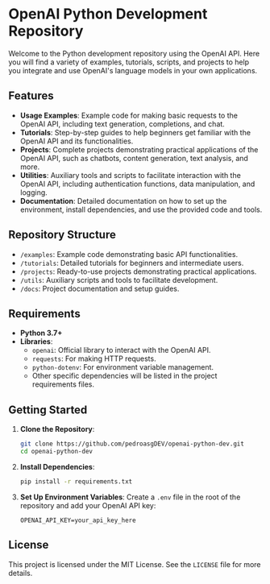 # OpenAI Python Development Repository

Welcome to the Python development repository using the OpenAI API. Here you will find a variety of examples, tutorials, scripts, and projects to help you integrate and use OpenAI's language models in your own applications.

## Features

- **Usage Examples**: Example code for making basic requests to the OpenAI API, including text generation, completions, and chat.
- **Tutorials**: Step-by-step guides to help beginners get familiar with the OpenAI API and its functionalities.
- **Projects**: Complete projects demonstrating practical applications of the OpenAI API, such as chatbots, content generation, text analysis, and more.
- **Utilities**: Auxiliary tools and scripts to facilitate interaction with the OpenAI API, including authentication functions, data manipulation, and logging.
- **Documentation**: Detailed documentation on how to set up the environment, install dependencies, and use the provided code and tools.

## Repository Structure

- `/examples`: Example code demonstrating basic API functionalities.
- `/tutorials`: Detailed tutorials for beginners and intermediate users.
- `/projects`: Ready-to-use projects demonstrating practical applications.
- `/utils`: Auxiliary scripts and tools to facilitate development.
- `/docs`: Project documentation and setup guides.

## Requirements

- **Python 3.7+**
- **Libraries**:
  - `openai`: Official library to interact with the OpenAI API.
  - `requests`: For making HTTP requests.
  - `python-dotenv`: For environment variable management.
  - Other specific dependencies will be listed in the project requirements files.

## Getting Started

1. **Clone the Repository**:
    ```sh
    git clone https://github.com/pedroasgDEV/openai-python-dev.git
    cd openai-python-dev
    ```
2. **Install Dependencies**:
    ```sh
    pip install -r requirements.txt
    ```
3. **Set Up Environment Variables**:
    Create a `.env` file in the root of the repository and add your OpenAI API key:
    ```
    OPENAI_API_KEY=your_api_key_here
    ```

## License

This project is licensed under the MIT License. See the `LICENSE` file for more details.
